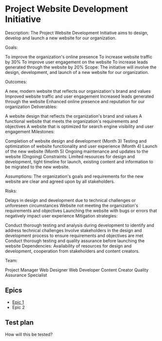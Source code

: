 # Project Website Development Initiative
Description: The Project Website Development Initiative aims to design, develop and launch a new website for our organization.

Goals:

To improve the organization's online presence
To increase website traffic by 30%
To improve user engagement on the website
To increase leads generated through the website by 20%
Scope: The initiative will involve the design, development, and launch of a new website for our organization.

Outcomes:

A new, modern website that reflects our organization's brand and values
Improved website traffic and user engagement
Increased leads generated through the website
Enhanced online presence and reputation for our organization
Deliverables:

A website design that reflects the organization's brand and values
A functional website that meets the organization's requirements and objectives
A website that is optimized for search engine visibility and user engagement
Milestones:

Completion of website design and development (Month 3)
Testing and optimization of website functionality and user experience (Month 4)
Launch of the new website (Month 5)
Ongoing maintenance and updates to the website (Ongoing)
Constraints: Limited resources for design and development, tight timeline for launch, existing content and information to be migrated to the new website.

Assumptions: The organization's goals and requirements for the new website are clear and agreed upon by all stakeholders.

Risks:

Delays in design and development due to technical challenges or unforeseen circumstances
Website not meeting the organization's requirements and objectives
Launching the website with bugs or errors that negatively impact user experience
Mitigation strategies:

Conduct thorough testing and analysis during development to identify and address technical challenges
Involve stakeholders in the design and development process to ensure requirements and objectives are met
Conduct thorough testing and quality assurance before launching the website
Dependencies: Availability of resources for design and development, cooperation from stakeholders and content creators.

Team:

Project Manager
Web Designer
Web Developer
Content Creator
Quality Assurance Specialist

## Epics
* [Epic 1](../../templates/theme/initiatives/epics/epic_template.md)
* Epic 2
## Test plan
How will this be tested?